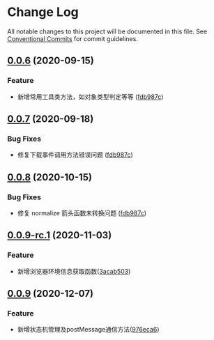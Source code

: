 # Change Log

All notable changes to this project will be documented in this file.
See [Conventional Commits](https://conventionalcommits.org) for commit guidelines.

## [0.0.6](https://github.com/duanguang/legion-guard/compare/legion-utils-tool@0.0.6...legion-utils-tool@0.0.6) (2020-09-15)

### Feature

- 新增常用工具类方法，如对象类型判定等等 ([fdb987c](https://github.com/duanguang/legion-guard/commit/fdb987c9f28400e20f88fddd9cb5d2a3c402db47))

## [0.0.7](https://github.com/duanguang/legion-guard/compare/legion-utils-tool@0.0.7...legion-utils-tool@0.0.7) (2020-09-18)

### Bug Fixes

- 修复下载事件调用方法错误问题 ([fdb987c](https://github.com/duanguang/legion-guard/commit/fdb987c9f28400e20f88fddd9cb5d2a3c402db47))

## [0.0.8](https://github.com/duanguang/legion-guard/compare/legion-utils-tool@0.0.8...legion-utils-tool@0.0.8) (2020-10-15)

### Bug Fixes

- 修复 normalize 箭头函数未转换问题 ([fdb987c](https://github.com/duanguang/legion-guard/commit/fdb987c9f28400e20f88fddd9cb5d2a3c402db47))

## [0.0.9-rc.1](https://github.com/duanguang/legion-guard/compare/legion-utils-tool@0.0.9-rc1...legion-utils-tool@0.0.9-rc1) (2020-11-03)

### Feature

- 新增浏览器环境信息获取函数([3acab503](https://github.com/duanguang/legion-guard/commit/3acab503b2c965e53bee3b05fdccc11b5447f8a5))

## [0.0.9](https://github.com/duanguang/legion-guard/compare/legion-utils-tool@0.0.9...legion-utils-tool@0.0.9) (2020-12-07)

### Feature

- 新增状态机管理及postMessage通信方法([976eca6](https://github.com/duanguang/legion-guard/commit/976eca677bc678172a17132571a948cb6d4674e3))
